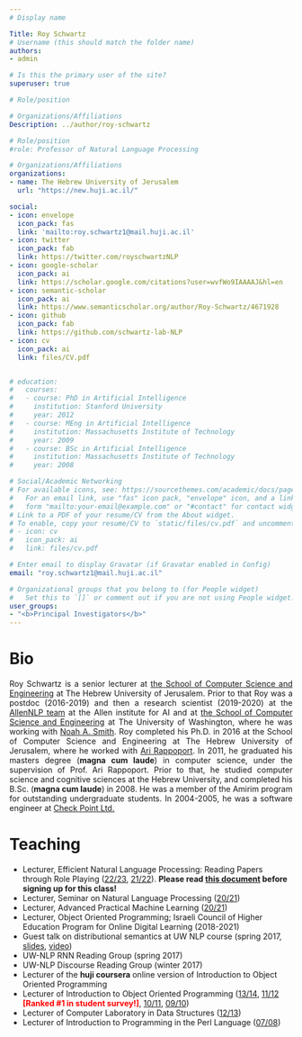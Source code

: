 ```yaml
---
# Display name

Title: Roy Schwartz
# Username (this should match the folder name)
authors:
- admin

# Is this the primary user of the site?
superuser: true

# Role/position

# Organizations/Affiliations
Description: ../author/roy-schwartz

# Role/position
#role: Professor of Natural Language Processing

# Organizations/Affiliations
organizations:
- name: The Hebrew University of Jerusalem
  url: "https://new.huji.ac.il/"

social:
- icon: envelope
  icon_pack: fas
  link: 'mailto:roy.schwartz1@mail.huji.ac.il'
- icon: twitter
  icon_pack: fab
  link: https://twitter.com/royschwartzNLP
- icon: google-scholar
  icon_pack: ai
  link: https://scholar.google.com/citations?user=wvfWo9IAAAAJ&hl=en
- icon: semantic-scholar
  icon_pack: ai
  link: https://www.semanticscholar.org/author/Roy-Schwartz/4671928
- icon: github
  icon_pack: fab
  link: https://github.com/schwartz-lab-NLP
- icon: cv
  icon_pack: ai
  link: files/CV.pdf


# education:
#   courses:
#   - course: PhD in Artificial Intelligence
#     institution: Stanford University
#     year: 2012
#   - course: MEng in Artificial Intelligence
#     institution: Massachusetts Institute of Technology
#     year: 2009
#   - course: BSc in Artificial Intelligence
#     institution: Massachusetts Institute of Technology
#     year: 2008

# Social/Academic Networking
# For available icons, see: https://sourcethemes.com/academic/docs/page-builder/#icons
#   For an email link, use "fas" icon pack, "envelope" icon, and a link in the
#   form "mailto:your-email@example.com" or "#contact" for contact widget.
# Link to a PDF of your resume/CV from the About widget.
# To enable, copy your resume/CV to `static/files/cv.pdf` and uncomment the lines below.
# - icon: cv
#   icon_pack: ai
#   link: files/cv.pdf

# Enter email to display Gravatar (if Gravatar enabled in Config)
email: "roy.schwartz1@mail.huji.ac.il"

# Organizational groups that you belong to (for People widget)
#   Set this to `[]` or comment out if you are not using People widget.
user_groups:
- "<b>Principal Investigators</b>"
---
```


<div style='text-align:justify'>
<h1>Bio</h1>
Roy Schwartz is a senior lecturer at <a href="http://www.cs.huji.ac.il" target="_blank" rel="noopener noreferrer">the School of Computer Science and Engineering</a> at The Hebrew University of Jerusalem. 
Prior to that Roy was a postdoc (2016-2019) and then a research scientist (2019-2020) at the <a href="http://allennlp.org/" target="_blank" rel="noopener noreferrer">AllenNLP team</a> at the Allen institute for AI and at <a href="http://www.cs.washington.edu/" target="_blank" rel="noopener noreferrer">the School of Computer Science and Engineering</a> at The University of Washington, where he was working with <a href="https://homes.cs.washington.edu/~nasmith/" target="_blank" rel="noopener noreferrer">Noah A. Smith</a>. 
Roy completed his Ph.D. in 2016 at the School of Computer Science and Engineering at The Hebrew University of Jerusalem, where he worked with <a href="http://www.cs.huji.ac.il/~arir" target="_blank" rel="noopener noreferrer">Ari Rappoport</a>.
In 2011, he graduated his masters degree (<b>magna cum laude</b>) in computer science, under the supervision of 
Prof. Ari Rappoport. 
Prior to that, he studied computer science and cognitive sciences at the Hebrew University, and
completed his B.Sc. (<b>magna cum laude</b>) in 2008. 
He was a member of the Amirim program for outstanding undergraduate students. 
In 2004-2005, he was a software engineer at <a href="http://www.checkpoint.com/" target="_blank" rel="noopener noreferrer">Check Point Ltd.</a>
</div>

<h1>Teaching</h1>

* Lecturer, Efficient Natural Language Processing: Reading Papers through Role Playing (<a href='https://moodle2.cs.huji.ac.il/nu22/course/view.php?id=67574' target="_blank" rel="noopener noreferrer">22/23</a>, <a href='https://moodle2.cs.huji.ac.il/nu21/course/view.php?id=67574' target="_blank" rel="noopener noreferrer">21/22</a>). <b>Please read <a target="_blank" rel="noopener noreferrer" href='https://docs.google.com/document/d/1Jc2JS22ZmGzGzyDW7zgRAVWX42-D_xwpo-isH0mDk5M/edit?usp=sharing'>this document</a> before signing up for this class!</b>
* Lecturer, Seminar on Natural Language Processing (<a href='https://moodle2.cs.huji.ac.il/nu20/course/view.php?id=67574' target="_blank" rel="noopener noreferrer">20/21</a>)
* Lecturer, Advanced Practical Machine Learning (<a href='https://moodle2.cs.huji.ac.il/nu20/course/view.php?id=67750' target="_blank" rel="noopener noreferrer">20/21</a>)
* Lecturer, Object Oriented Programming; Israeli Council of Higher Education Program for Online Digital Learning (2018-2021)
* Guest talk on distributional semantics at UW NLP course (spring 2017, <a href="http://courses.cs.washington.edu/courses/csep517/17sp/slides/lecture8a.pdf" target="_blank" rel="noopener noreferrer">slides</a>, <a href="https://www.youtube.com/watch?v=cF6n_Gm05os" target="_blank" rel="noopener noreferrer">video</a>)
* UW-NLP RNN Reading Group (spring 2017)
* UW-NLP Discourse Reading Group (winter 2017)
* Lecturer of the <b>huji coursera</b> online version of Introduction to Object Oriented Programming
* Lecturer of Introduction to Object Oriented Programming (<a href="http://moodle.cs.huji.ac.il/cs13/course/view.php?id=67125" target="_blank" rel="noopener noreferrer">13/14</a>, <a href="http://moodle.cs.huji.ac.il/cs11/course/view.php?id=67125" target="_blank" rel="noopener noreferrer">11/12</a> <font color='red'><b>[Ranked #1 in student survey!]</b></font>,
<a href="http://moodle.cs.huji.ac.il/cs10/course/view.php?id=67125" target="_blank" rel="noopener noreferrer">10/11</a>,
<a href="http://moodle.cs.huji.ac.il/cs09/course/view.php?id=67125" target="_blank" rel="noopener noreferrer">09/10</a>)
* Lecturer of Computer Laboratory in Data Structures (<a href="http://moodle.cs.huji.ac.il/cs12/course/view.php?id=67125" target="_blank" rel="noopener noreferrer">12/13</a>) </li>
* Lecturer of Introduction to Programming in the Perl Language (<a href="http://moodle.cs.huji.ac.il/old/course/view.php?id=105" target="_blank" rel="noopener noreferrer">07/08</a>)


